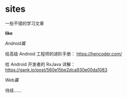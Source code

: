 # sites
一些不错的学习文章

**like**

_Android篇_

给高级 Android 工程师的进阶手册：
https://hencoder.com/

给 Android 开发者的 RxJava 详解：
https://gank.io/post/560e15be2dca930e00da1083

_Web篇_

待续......